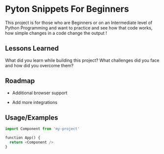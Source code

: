 
# Pyton Snippets For Beginners

This project is for those who are Beginners or on an Intermediate level of Python Programming and want to practice and see how that code works, how simple changes in a code change the output !



## Lessons Learned

What did you learn while building this project? What challenges did you face and how did you overcome them?


## Roadmap

- Additional browser support

- Add more integrations


## Usage/Examples

```python
import Component from 'my-project'

function App() {
  return <Component />
}
```

